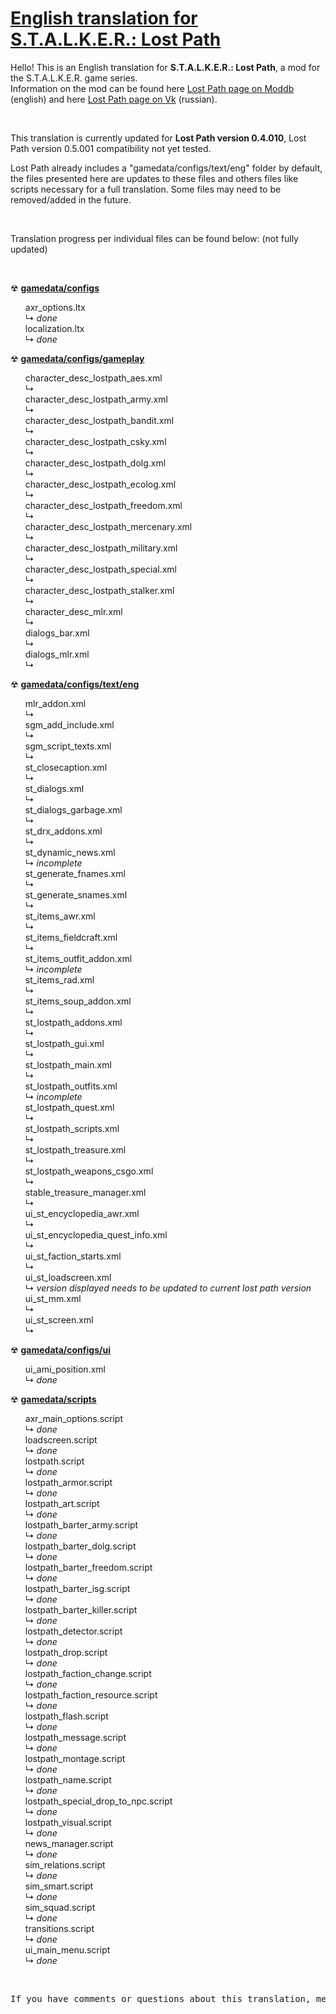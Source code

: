 <h1><a href="https://github.com/thorbits/lost-path-english-translation">English translation for S.T.A.L.K.E.R.: Lost Path</a></h1>

<p>Hello! This is an English translation for <b>S.T.A.L.K.E.R.: Lost Path</b>, a mod for the S.T.A.L.K.E.R. game series.<br>
Information on the mod can be found here <a href="http://www.moddb.com/mods/lost-path">Lost Path page on Moddb</a> (english) and here <a href="http://vk.com/lp_coc">Lost Path page on Vk</a> (russian).</p><br>

<p>This translation is currently updated for <b>Lost Path version 0.4.010</b>, Lost Path version 0.5.001 compatibility not yet tested.</p>

<p>Lost Path already includes a "gamedata/configs/text/eng" folder by default, the files presented here are updates to these files and others files like scripts necessary for a full translation. Some files may need to be removed/added in the future.</p><br>

<p>Translation progress per individual files can be found below: (not fully updated)</p><br>

<p>&#9762; <strong><a href="https://github.com/thorbits/lost-path-english-translation/tree/master/gamedata/configs">gamedata/configs</a></strong></p>
<ul>
axr_options.ltx
<br>&#8627; <em>done</em><br>
localization.ltx
<br>&#8627; <em>done</em><br>
</ul>

<p>&#9762; <strong><a href="https://github.com/thorbits/lost-path-english-translation/tree/master/gamedata/configs/gameplay">gamedata/configs/gameplay</a></strong></p>
<ul>
character_desc_lostpath_aes.xml
<br>&#8627; <em></em><br>
character_desc_lostpath_army.xml
<br>&#8627; <em></em><br>
character_desc_lostpath_bandit.xml
<br>&#8627; <em></em><br>
character_desc_lostpath_csky.xml
<br>&#8627; <em></em><br>
character_desc_lostpath_dolg.xml
<br>&#8627; <em></em><br>
character_desc_lostpath_ecolog.xml
<br>&#8627; <em></em><br>
character_desc_lostpath_freedom.xml
<br>&#8627; <em></em><br>
character_desc_lostpath_mercenary.xml
<br>&#8627; <em></em><br>
character_desc_lostpath_military.xml
<br>&#8627; <em></em><br>
character_desc_lostpath_special.xml
<br>&#8627; <em></em><br>
character_desc_lostpath_stalker.xml
<br>&#8627; <em></em><br>
character_desc_mlr.xml
<br>&#8627; <em></em><br>
dialogs_bar.xml
<br>&#8627; <em></em><br>
dialogs_mlr.xml
<br>&#8627; <em></em><br>
</ul>

<p>&#9762; <strong><a href="https://github.com/thorbits/lost-path-english-translation/tree/master/gamedata/configs/text/eng">gamedata/configs/text/eng</a></strong></p>
<ul>
mlr_addon.xml
<br>&#8627; <em></em><br>
sgm_add_include.xml
<br>&#8627; <em></em><br>
sgm_script_texts.xml
<br>&#8627; <em></em><br>
st_closecaption.xml
<br>&#8627; <em></em><br>
st_dialogs.xml
<br>&#8627; <em></em><br>
st_dialogs_garbage.xml
<br>&#8627; <em></em><br>
st_drx_addons.xml
<br>&#8627; <em></em><br>
st_dynamic_news.xml
<br>&#8627; <em>incomplete</em><br>
st_generate_fnames.xml
<br>&#8627; <em></em><br>
st_generate_snames.xml
<br>&#8627; <em></em><br>
st_items_awr.xml
<br>&#8627; <em></em><br>
st_items_fieldcraft.xml
<br>&#8627; <em></em><br>
st_items_outfit_addon.xml
<br>&#8627; <em>incomplete</em><br>
st_items_rad.xml
<br>&#8627; <em></em><br>
st_items_soup_addon.xml
<br>&#8627; <em></em><br>
st_lostpath_addons.xml
<br>&#8627; <em></em><br>
st_lostpath_gui.xml
<br>&#8627; <em></em><br>
st_lostpath_main.xml
<br>&#8627; <em></em><br>
st_lostpath_outfits.xml
<br>&#8627; <em>incomplete</em><br>
st_lostpath_quest.xml
<br>&#8627; <em></em><br>
st_lostpath_scripts.xml
<br>&#8627; <em></em><br>
st_lostpath_treasure.xml
<br>&#8627; <em></em><br>
st_lostpath_weapons_csgo.xml
<br>&#8627; <em></em><br>
stable_treasure_manager.xml
<br>&#8627; <em></em><br>
ui_st_encyclopedia_awr.xml
<br>&#8627; <em></em><br>
ui_st_encyclopedia_quest_info.xml
<br>&#8627; <em></em><br>
ui_st_faction_starts.xml
<br>&#8627; <em></em><br>
ui_st_loadscreen.xml
<br>&#8627; <em>version displayed needs to be updated to current lost path version</em><br>
ui_st_mm.xml
<br>&#8627; <em></em><br>
ui_st_screen.xml
<br>&#8627; <em></em><br>
</ul>

<p>&#9762; <strong><a href="https://github.com/thorbits/lost-path-english-translation/tree/master/gamedata/configs/ui">gamedata/configs/ui</a></strong></p>
<ul>
ui_ami_position.xml
<br>&#8627; <em>done</em><br>
</ul>

<p>&#9762; <strong><a href="https://github.com/thorbits/lost-path-english-translation/tree/master/gamedata/scripts">gamedata/scripts</a></strong></p>
<ul>
axr_main_options.script
<br>&#8627; <em>done</em><br>
loadscreen.script
<br>&#8627; <em>done</em><br>
lostpath.script
<br>&#8627; <em>done</em><br>
lostpath_armor.script
<br>&#8627; <em>done</em><br>
lostpath_art.script
<br>&#8627; <em>done</em><br>
lostpath_barter_army.script
<br>&#8627; <em>done</em><br>
lostpath_barter_dolg.script
<br>&#8627; <em>done</em><br>
lostpath_barter_freedom.script
<br>&#8627; <em>done</em><br>
lostpath_barter_isg.script
<br>&#8627; <em>done</em><br>
lostpath_barter_killer.script
<br>&#8627; <em>done</em><br>
lostpath_detector.script
<br>&#8627; <em>done</em><br>
lostpath_drop.script
<br>&#8627; <em>done</em><br>
lostpath_faction_change.script
<br>&#8627; <em>done</em><br>
lostpath_faction_resource.script
<br>&#8627; <em>done</em><br>
lostpath_flash.script
<br>&#8627; <em>done</em><br>
lostpath_message.script
<br>&#8627; <em>done</em><br>
lostpath_montage.script
<br>&#8627; <em>done</em><br>
lostpath_name.script
<br>&#8627; <em>done</em><br>
lostpath_special_drop_to_npc.script
<br>&#8627; <em>done</em><br>
lostpath_visual.script
<br>&#8627; <em>done</em><br>
news_manager.script
<br>&#8627; <em>done</em><br>
sim_relations.script
<br>&#8627; <em>done</em><br>
sim_smart.script
<br>&#8627; <em>done</em><br>
sim_squad.script
<br>&#8627; <em>done</em><br>
transitions.script
<br>&#8627; <em>done</em><br>
ui_main_menu.script
<br>&#8627; <em>done</em><br>
</ul>
<br>
<pre>If you have comments or questions about this translation, message me on <a href="http://www.moddb.com/members/thorbits">Moddb</a>.</pre>
